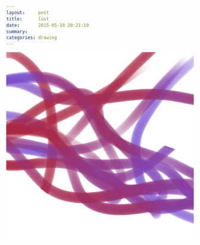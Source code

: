 ```yaml
---
layout:     post
title:      lust
date:       2015-05-19 20:21:19
summary:    
categories: drawing
---
```

![lust](/images/diary/lust.png "the still fire that burns deep")
